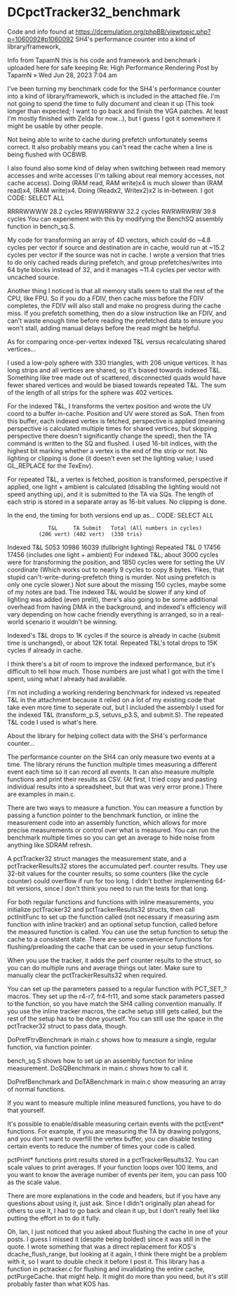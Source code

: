 # DCpctTracker32_benchmark
Code and info found at https://dcemulation.org/phpBB/viewtopic.php?p=1060092#p1060092
 SH4's performance counter into a kind of library/framework,

Info from TapamN this is his code and framework and benchmark i uploaded here for safe keeping
Re: High Performance Rendering
Post by TapamN » Wed Jun 28, 2023 7:04 am

I've been turning my benchmark code for the SH4's performance counter into a kind of library/framework, which is included in the attached file. I'm not going to spend the time to fully document and clean it up (This took longer than expected; I want to go back and finish the VGA patches. At least I'm mostly finished with Zelda for now...), but I guess I got it somewhere it might be usable by other people.

Not being able to write to cache during prefetch unfortunately seems correct. It also probably means you can't read the cache when a line is being flushed with OCBWB.

I also found also some kind of delay when switching between read memory accesses and write accesses (I'm talking about real memory accesses, not cache access). Doing (RAM read, RAM write)x4 is much slower than (RAM read)x4, (RAM write)x4. Doing (Readx2, Writex2)x2 is in-between. I got
CODE: SELECT ALL

RRRRWWWW 28.2 cycles
RRWWRRWW 32.2 cycles
RWRWRWRW 39.8 cycles
You can experiement with this by modifying the BenchSQ assembly function in bench_sq.S.

My code for transforming an array of 4D vectors, which could do ~4.8 cycles per vector if source and destination are in cache, would run at ~15.2 cycles per vector if the source was not in cache. I wrote a version that tries to do only cached reads during prefetch, and group prefetches/writes into 64 byte blocks instead of 32, and it manages ~11.4 cycles per vector with uncached source.

Another thing I noticed is that all memory stalls seem to stall the rest of the CPU, like FPU. So if you do a FDIV, then cache miss before the FDIV completes, the FDIV will also stall and make no progress during the cache miss. If you prefetch something, then do a slow instruction like an FDIV, and can't waste enough time before reading the prefetched data to ensure you won't stall, adding manual delays before the read might be helpful.

As for comparing once-per-vertex indexed T&L versus recalculating shared vertices...

I used a low-poly sphere with 330 triangles, with 206 unique vertices. It has long strips and all vertices are shared, so it's biased towards indexed T&L. Something like tree made out of scattered, disconnected quads would have fewer shared vertices and would be biased towards repeated T&L. The sum of the length of all strips for the sphere was 402 vertices.

For the indexed T&L, I transforms the vertex position and wrote the UV coord to a buffer in-cache. Position and UV were stored as SoA. Then from this buffer, each indexed vertex is fetched, perspective is applied (meaning perspective is calculated multiple times for shared vertices, but skipping perspective there doesn't significantly change the speed), then the TA command is written to the SQ and flushed. I used 16-bit indices, with the highest bit marking whether a vertex is the end of the strip or not. No lighting or clipping is done (it doesn't even set the lighting value; I used GL_REPLACE for the TexEnv).

For repeated T&L, a vertex is fetched, position is transformed, perspective if applied, one light + ambient is calculated (disabling the lighting would not speed anything up), and it is submitted to the TA via SQs. The length of each strip is stored in a separate array as 16-bit values. No clipping is done.

In the end, the timing for both versions end up as...
CODE: SELECT ALL

                 T&L     TA Submit   Total (All numbers in cycles)
              (206 vert) (402 vert)  (330 tris)
Indexed  T&L     5053     10986      16039 (fullbright lighting)
Repeated T&L        0     17456      17456 (includes one light + ambient)
For indexed T&L, about 3000 cycles were for transforming the position, and 1850 cycles were for setting the UV coordinate (Which works out to nearly 9 cycles to copy 8 bytes. Yikes, that stupid can't-write-during-prefetch thing is murder. Not using prefetch is only one cycle slower.) Not sure about the missing 150 cycles, maybe some of my notes are bad. The indexed T&L would be slower if any kind of lighting was added (even prelit), there's also going to be some additional overhead from having DMA in the background, and indexed's efficiency will vary depending on how cache friendly everything is arranged, so in a real-world scenario it wouldn't be winning.

Indexed's T&L drops to 1K cycles if the source is already in cache (submit time is unchanged), or about 12K total. Repeated T&L's total drops to 15K cycles if already in cache.

I think there's a bit of room to improve the indexed performance, but it's difficult to tell how much. Those numbers are just what I got with the time I spent, using what I already had available.

I'm not including a working rendering benchmark for indexed vs repeated T&L in the attachment because it relied on a lot of my existing code that take even more time to seperate out, but I included the assembly I used for the indexed T&L (transform_p.S, setuvs_p3.S, and submit.S). The repeated T&L code I used is what's here.

About the library for helping collect data with the SH4's performance counter...

The performance counter on the SH4 can only measure two events at a time. The library reruns the function multiple times measuring a different event each time so it can record all events. It can also measure multiple functions and print their results as CSV. (At first, I tried copy and pasting individual results into a spreadsheet, but that was very error prone.) There are examples in main.c.

There are two ways to measure a function. You can measure a function by passing a function pointer to the benchmark function, or inline the measurement code into an assembly function, which allows for more precise measurements or control over what is measured. You can run the benchmark multiple times so you can get an average to hide noise from anything like SDRAM refresh.

A pctTracker32 struct manages the measurement state, and a pctTrackerResults32 stores the accumulated perf. counter results. They use 32-bit values for the counter results, so some counters (like the cycle counter) could overflow if run for too long. I didn't bother implementing 64-bit versions, since I don't think you need to run the tests for that long.

For both regular functions and functions with inline measurements, you initialize pctTracker32 and pctTrackerResults32 structs, then call pctInitFunc to set up the function called (not necessary if measuring asm function with inline tracker) and an optional setup function, called before the measured function is called. You can use the setup function to setup the cache to a consistent state. There are some convenience functions for flushing/preloading the cache that can be used in your setup functions.

When you use the tracker, it adds the perf counter results to the struct, so you can do multiple runs and average things out later. Make sure to manually clear the pctTrackerResults32 when required.

You can set up the parameters passed to a regular function with PCT_SET_? macros. They set up the r4-r7, fr4-fr11, and some stack parameters passed to the function, so you have match the SH4 calling convention manually. If you use the inline tracker macros, the cache setup still gets called, but the rest of the setup has to be done yourself. You can still use the space in the pctTracker32 struct to pass data, though.

DoPrefFtrvBenchmark in main.c shows how to measure a single, regular function, via function pointer.

bench_sq.S shows how to set up an assembly function for inline measurement. DoSQBenchmark in main.c shows how to call it.

DoPrefBenchmark and DoTABenchmark in main.c show measuring an array of normal functions.

If you want to measure multiple inline measured functions, you have to do that yourself.

It's possible to enable/disable measuring certain events with the pctEvent* functions. For example, if you are measuring the TA by drawing polygons, and you don't want to overfill the vertex buffer, you can disable testing certain events to reduce the number of times your code is called.

pctPrint* functions print results stored in a pctTrackerResults32. You can scale values to print averages. If your function loops over 100 items, and you want to know the average number of events per item, you can pass 100 as the scale value.

There are more explanations in the code and headers, but if you have any questions about using it, just ask. Since I didn't originally plan ahead for others to use it, I had to go back and clean it up, but I don't really feel like putting the effort in to do it fully.

Oh, Ian, I just noticed that you asked about flushing the cache in one of your posts. I guess I missed it (despite being bolded) since it was still in the quote. I wrote something that was a direct replacement for KOS's dcache_flush_range, but looking at it again, I think there might be a problem with it, so I want to double check it before I post it. This library has a function in pctracker.c for flushing and invalidating the entire cache, pctPurgeCache. that might help. It might do more than you need, but it's still probably faster than what KOS has.
